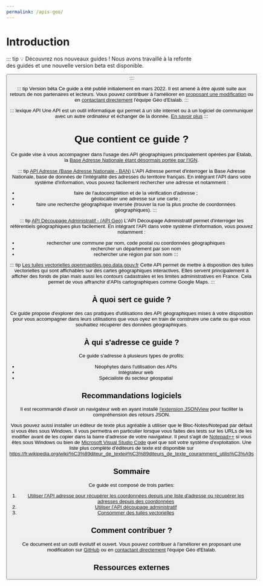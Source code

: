 ```yaml
---
permalink: /apis-geo/
---
```


# Introduction


::: tip 💡 Découvrez nos nouveaux guides !
Nous avons travaillé à la refonte des guides et une nouvelle version beta est disponible.

<Button link="https://etalab-2.gitbook.io/guides/reutiliser-des-donnees/utiliser-les-api-geographiques" text="Découvrir les nouveaux guides"/>
:::


::: tip Version bêta
Ce guide a été publié initialement en mars 2022. Il est amené à être ajusté suite aux retours de nos partenaires et lecteurs. Vous pouvez contribuer à l'améliorer en [proposant une modification](https://github.com/etalab/guides.etalab.gouv.fr/edit/master/apis-geo/) ou en [contactant directement](mailto:geo@data.gouv.fr) l'équipe Géo d'Etalab. 
:::

::: lexique API
Une API est un outil informatique qui permet à un site internet ou à un logiciel de communiquer avec un autre ordinateur et échanger de la donnée.
[En savoir plus](https://api.gouv.fr/guides/api-definition)
:::


# Que contient ce guide ? 
Ce guide vise à vous accompagner dans l'usage des API géographiques principalement opérées par Etalab, la [Base Adresse Nationale étant désormais portée par l'IGN](https://www.numerique.gouv.fr/espace-presse/la-base-adresse-nationale-ban-franchit-de-nouvelles-etapes-en-poursuivant-son-action-au-sein-de-lign/).


::: tip <a href="1-api-adresse">API Adresse (Base Adresse Nationale - BAN)</a>
L'API Adresse permet d'interroger la Base Adresse Nationale, base de données de l’intégralité des adresses du territoire français. 
En intégrant l'API dans votre système d'information, vous pouvez facilement rechercher une adresse et notamment :
- faire de l'autocomplétion et de la vérification d'adresse ;
- géolocaliser une adresse sur une carte ;
- faire une recherche géographique inversée (trouver la rue la plus proche de coordonnées géographiques).
:::

::: tip <a href="2-api-decoupage-administratif">API Découpage Administratif - (API Geo)</a>
L'API Découpage Administratif permet d'interroger les référentiels géographiques plus facilement. 
En intégrant l'API dans votre système d'information, vous pouvez notamment :
- rechercher une commune par nom, code postal ou coordonnées géographiques
- rechercher un département par son nom
- rechercher une région par son nom
:::

::: tip <a href="3-tuiles-vecteur">Les tuiles vectorielles openmaptiles.geo.data.gouv.fr</a>
Cette API permet de mettre à disposition des tuiles vectorielles qui sont affichables sur des cartes géographiques interactives.
Elles servent principalement à afficher des fonds de plan mais aussi les contours cadastrales et les limites administratives en France.
Cela permet de vous affranchir d'APIs cartographiques comme Google Maps.
:::

## À quoi sert ce guide ?
Ce guide propose d'explorer des cas pratiques d'utilisations des API géographiques mises à votre disposition pour vous accompagner dans leurs utilisations que vous oyez en train de construire une carte ou que vous souhaitiez récupérer des données géographiques. 

## À qui s'adresse ce guide ?
Ce guide s'adresse à plusieurs types de profils:
- Néophytes dans l'utilisation des APIs
- Intégrateur web
- Spécialiste du secteur géospatial

## Recommandations logiciels

Il est recommandé d'avoir un navigateur web en ayant installé [l'extension JSONView](https://jsonview.com/) pour faciliter la compréhension des retours JSON.

Vous pouvez aussi installer un éditeur de texte plus agréable à utiliser que le Bloc-Notes/Notepad par défaut si vous êtes sous Windows. Il vous permettra en particulier lorsque vous faites des tests sur les URLs de les modifier avant de les copier dans la barre d'adresse de votre navigateur. Il peut s'agit de [Notepad++](https://notepad-plus-plus.org/downloads/) si vous êtes sous Windows ou bien de [Microsoft Visual Studio Code](https://code.visualstudio.com/) quel que soit votre système d'exploitation. Une liste plus complète d'éditeurs de texte est disponible sur <https://fr.wikipedia.org/wiki/%C3%89diteur_de_texte#%C3%89diteurs_de_texte_couramment_utilis%C3%A9s>

## Sommaire
Ce guide est composé de trois parties:

1. [Utiliser l'API adresse pour récupérer les coordonnées depuis une liste d'adresse ou récupérer les adresses depuis des coordonnées](1-api-adresse.md)
2. [Utiliser l'API découpage administratif](2-api-decoupage-administratif.md)
3. [Consommer des tuiles vectorielles](3-tuiles-vecteur.md)


## Comment contribuer ?
Ce document est un outil évolutif et ouvert. Vous pouvez contribuer à l'améliorer en proposant une modification sur [GitHub](https://github.com/etalab/guides.etalab.gouv.fr/edit/master/apis-geo/) ou en [contactant directement](mailto:geo@data.gouv.fr) l'équipe Géo d'Etalab. 

## Ressources externes
